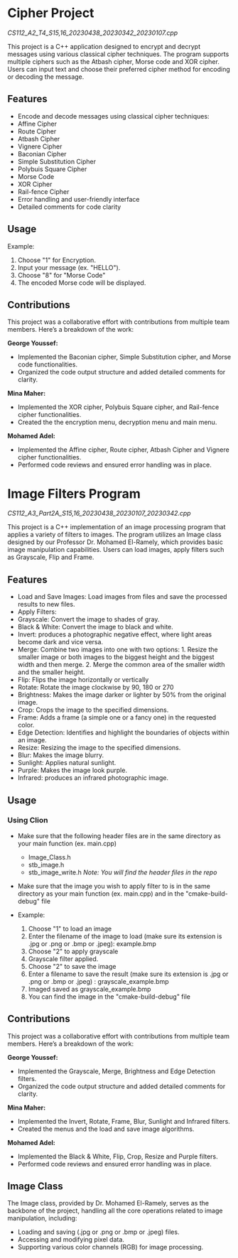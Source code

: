 # **Cipher Project**
*CS112_A2_T4_S15,16_20230438_20230342_20230107.cpp*

This project is a C++ application designed to encrypt and decrypt messages using various classical cipher techniques. The program supports multiple ciphers such as the Atbash cipher, Morse code and XOR cipher. Users can input text and choose their preferred cipher method for encoding or decoding the message.

## **Features**
- Encode and decode messages using classical cipher techniques:
 - Affine Cipher
 - Route Cipher
 - Atbash Cipher
 - Vignere Cipher
 - Baconian Cipher
 - Simple Substitution Cipher
 - Polybuis Square Cipher
 - Morse Code
 - XOR Cipher
 - Rail-fence Cipher
- Error handling and user-friendly interface
- Detailed comments for code clarity

## **Usage**
Example:
1. Choose "1" for Encryption.
2. Input your message (ex. "HELLO").
3. Choose "8" for "Morse Code" 
4. The encoded Morse code will be displayed.

## **Contributions**
This project was a collaborative effort with contributions from multiple team members. Here’s a breakdown of the work:

**George Youssef:**
- Implemented the Baconian cipher, Simple Substitution cipher, and Morse code functionalities.
- Organized the code output structure and added detailed comments for clarity.

**Mina Maher:** 
- Implemented the XOR cipher, Polybuis Square cipher, and Rail-fence cipher functionalities.
- Created the the encryption menu, decryption menu and main menu.

**Mohamed Adel:** 
- Implemented the Affine cipher, Route cipher, Atbash Cipher and Vignere cipher functionalities.
- Performed code reviews and ensured error handling was in place.



# **Image Filters Program**
*CS112_A3_Part2A_S15,16_20230438_20230107_20230342.cpp*

This project is a C++ implementation of an image processing program that applies a variety of filters to images. The program utilizes an Image class designed by our Professor Dr. Mohamed El-Ramely, which provides basic image manipulation capabilities. Users can load images, apply filters such as Grayscale, Flip and Frame.

## **Features**
- Load and Save Images: Load images from files and save the processed results to new files.
- Apply Filters:
 - Grayscale: Convert the image to shades of gray.
 - Black & White: Convert the image to black and white.
 - Invert: produces a photographic negative effect, where light areas become dark and vice versa.
 - Merge: Combine two images into one with two options:
                 1. Resize the smaller image or both images to the biggest height and the biggest width and then merge.
                 2. Merge the common area of the smaller width and the smaller height.
 - Flip: Flips the image horizontally or vertically
 - Rotate: Rotate the image clockwise by 90, 180 or 270
 - Brightness: Makes the image darker or lighter by 50% from the original image.
 - Crop: Crops the image to the specified dimensions.
 - Frame: Adds a frame (a simple one or a fancy one) in the requested color.
 - Edge Detection: Identifies and highlight the boundaries of objects within an image.
 - Resize: Resizing the image to the specified dimensions.
 - Blur: Makes the image blurry.
 - Sunlight: Applies natural sunlight.
 - Purple: Makes the image look purple.
 - Infrared: produces an infrared photographic image.

## **Usage**
### Using Clion
- Make sure that the following header files are in the same directory as your main function (ex. main.cpp)
   - Image_Class.h
   - stb_image.h
   - stb_image_write.h
*Note: You will find the header files in the repo*

- Make sure that the image you wish to apply filter to is in the same directory as your main function (ex. main.cpp) and in the "cmake-build-debug" file

- Example:
  1. Choose "1" to load an image
  2. Enter the filename of the image to load (make sure its extension is .jpg or .png or .bmp or .jpeg): example.bmp
  3. Choose "2" to apply grayscale
  4. Grayscale filter applied.
  5. Choose "2" to save the image
  6. Enter a filename to save the result (make sure its extension is .jpg or .png or .bmp or .jpeg) : grayscale_example.bmp
  7. Imaged saved as grayscale_example.bmp
  8. You can find the image in the "cmake-build-debug" file

## **Contributions**
This project was a collaborative effort with contributions from multiple team members. Here’s a breakdown of the work:

**George Youssef:**
- Implemented the Grayscale, Merge, Brightness and Edge Detection filters.
- Organized the code output structure and added detailed comments for clarity.

**Mina Maher:**
- Implemented the Invert, Rotate, Frame, Blur, Sunlight and Infrared filters.
- Created the menus and the load and save image algorithms.

**Mohamed Adel:**
- Implemented the Black & White, Flip, Crop, Resize and Purple filters.
- Performed code reviews and ensured error handling was in place.

## Image Class
The Image class, provided by Dr. Mohamed El-Ramely, serves as the backbone of the project, handling all the core operations related to image manipulation, including:
- Loading and saving (.jpg or .png or .bmp or .jpeg) files.
- Accessing and modifying pixel data.
- Supporting various color channels (RGB) for image processing.

